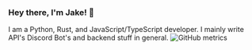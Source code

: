 ### Hey there, I'm Jake! 👋
 
I am a Python, Rust, and JavaScript/TypeScript developer. I mainly write API's Discord Bot's and backend stuff in general.
![GitHub metrics](https://metrics.lecoq.io/JacobMonck)
